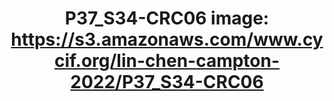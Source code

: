 ---
title: "P37_S34-CRC06
image: https://s3.amazonaws.com/www.cycif.org/lin-chen-campton-2022/P37_S34-CRC06"
layout: osd-exhibit
paper: config-orion-crc
figure: P37_S34-CRC06
---